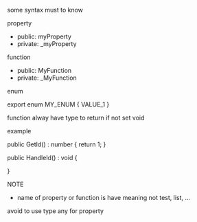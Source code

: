 some syntax must to know

property
-   public: myProperty
-   private: _myProperty

function
-   public: MyFunction
-   private: _MyFunction

enum

export enum MY_ENUM {
    VALUE_1
}

function alway have type to return if not set void

example

public GetId() : number {
    return 1;
}

public HandleId() : void {

}

NOTE
-   name of property or function is have meaning not test, list, ...

avoid to use type any for property